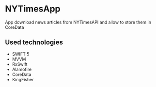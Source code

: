 # NYTimesApp
App download news articles from NYTimesAPI and allow to store them in CoreData
## Used technologies
- SWIFT 5
- MVVM
- RxSwift
- Alamofire
- CoreData
- KingFisher
